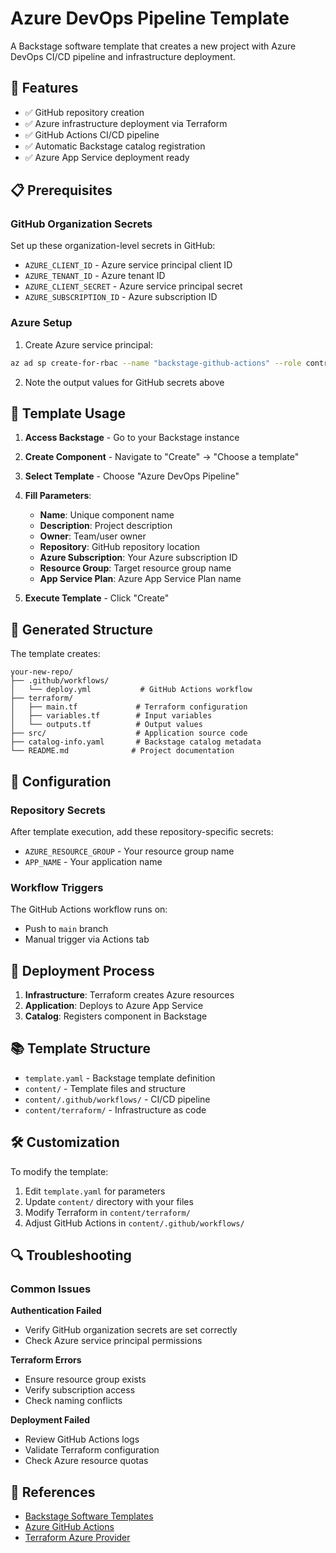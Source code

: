 # Azure DevOps Pipeline Template

A Backstage software template that creates a new project with Azure DevOps CI/CD pipeline and infrastructure deployment.

## 🚀 Features

- ✅ GitHub repository creation
- ✅ Azure infrastructure deployment via Terraform
- ✅ GitHub Actions CI/CD pipeline
- ✅ Automatic Backstage catalog registration
- ✅ Azure App Service deployment ready

## 📋 Prerequisites

### GitHub Organization Secrets
Set up these organization-level secrets in GitHub:

- `AZURE_CLIENT_ID` - Azure service principal client ID
- `AZURE_TENANT_ID` - Azure tenant ID  
- `AZURE_CLIENT_SECRET` - Azure service principal secret
- `AZURE_SUBSCRIPTION_ID` - Azure subscription ID

### Azure Setup
1. Create Azure service principal:
```bash
az ad sp create-for-rbac --name "backstage-github-actions" --role contributor --scopes /subscriptions/{subscription-id}
```

2. Note the output values for GitHub secrets above

## 🎯 Template Usage

1. **Access Backstage** - Go to your Backstage instance
2. **Create Component** - Navigate to "Create" → "Choose a template"
3. **Select Template** - Choose "Azure DevOps Pipeline"
4. **Fill Parameters**:
   - **Name**: Unique component name
   - **Description**: Project description
   - **Owner**: Team/user owner
   - **Repository**: GitHub repository location
   - **Azure Subscription**: Your Azure subscription ID
   - **Resource Group**: Target resource group name
   - **App Service Plan**: Azure App Service Plan name

5. **Execute Template** - Click "Create"

## 📁 Generated Structure

The template creates:

```
your-new-repo/
├── .github/workflows/
│   └── deploy.yml           # GitHub Actions workflow
├── terraform/
│   ├── main.tf             # Terraform configuration
│   ├── variables.tf        # Input variables
│   └── outputs.tf          # Output values
├── src/                    # Application source code
├── catalog-info.yaml       # Backstage catalog metadata
└── README.md              # Project documentation
```

## 🔧 Configuration

### Repository Secrets
After template execution, add these repository-specific secrets:

- `AZURE_RESOURCE_GROUP` - Your resource group name
- `APP_NAME` - Your application name

### Workflow Triggers
The GitHub Actions workflow runs on:
- Push to `main` branch
- Manual trigger via Actions tab

## 🚀 Deployment Process

1. **Infrastructure**: Terraform creates Azure resources
2. **Application**: Deploys to Azure App Service
3. **Catalog**: Registers component in Backstage

## 📚 Template Structure

- `template.yaml` - Backstage template definition
- `content/` - Template files and structure
- `content/.github/workflows/` - CI/CD pipeline
- `content/terraform/` - Infrastructure as code

## 🛠️ Customization

To modify the template:

1. Edit `template.yaml` for parameters
2. Update `content/` directory with your files
3. Modify Terraform in `content/terraform/`
4. Adjust GitHub Actions in `content/.github/workflows/`

## 🔍 Troubleshooting

### Common Issues

**Authentication Failed**
- Verify GitHub organization secrets are set correctly
- Check Azure service principal permissions

**Terraform Errors**
- Ensure resource group exists
- Verify subscription access
- Check naming conflicts

**Deployment Failed**
- Review GitHub Actions logs
- Validate Terraform configuration
- Check Azure resource quotas

## 📖 References

- [Backstage Software Templates](https://backstage.io/docs/features/software-templates/)
- [Azure GitHub Actions](https://docs.microsoft.com/en-us/azure/developer/github/)
- [Terraform Azure Provider](https://registry.terraform.io/providers/hashicorp/azurerm/latest)